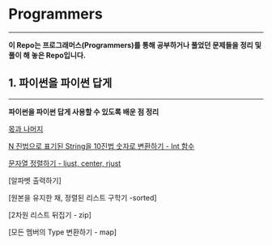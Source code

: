# Programmers

--------------------

 **이 Repo는 프로그래머스(Programmers)를 통해 공부하거나 풀었던 문제들을 정리 및 풀이 해 놓은 Repo입니다.**



## 1. 파이썬을 파이썬 답게

-----------

**파이썬을 파이썬 답게 사용할 수 있도록 배운 점 정리**

[몫과 나머지](#)

[N 진법으로 표기된 String을 10진법 숫자로 변환하기 - Int 함수](#)

[문자열 정렬하기 - ljust, center, rjust](#)

[알파벳 출력하기]

[원본을 유지한 채, 정렬된 리스트 구학기 -sorted]

[2차원 리스트 뒤집기 - zip]

[모든 멤버의 Type 변환하기 - map]

